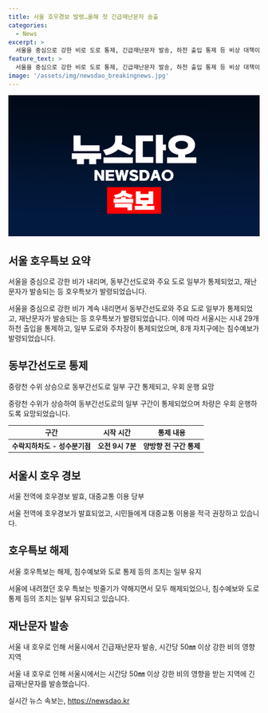 ```yaml
---
title: 서울 호우경보 발령…올해 첫 긴급재난문자 송출
categories:
  - News
excerpt: >
  서울을 중심으로 강한 비로 도로 통제, 긴급재난문자 발송, 하천 출입 통제 등 비상 대책이 취해졌습니다. 호우특보가 발령되었으며, 시내 29개 하천 출입이 통제되었습니다. 이에 따라 동부간선도로 등 3곳의 도로와 4곳의 주차장이 통제됐으며, 8개 자치구에 침수예보가 발령됐습니다. (150자)
feature_text: >
  서울을 중심으로 강한 비로 도로 통제, 긴급재난문자 발송, 하천 출입 통제 등 비상 대책이 취해졌습니다. 호우특보가 발령되었으며, 시내 29개 하천 출입이 통제되었습니다. 이에 따라 동부간선도로 등 3곳의 도로와 4곳의 주차장이 통제됐으며, 8개 자치구에 침수예보가 발령됐습니다. (150자)
image: '/assets/img/newsdao_breakingnews.jpg'
---
```


<p><img src="/assets/img/newsdao_breakingnews.jpg" alt="bookingtag 속보" /></p>

<h2 data-ke-size="size26">서울 호우특보 요약</h2>

<p>서울을 중심으로 강한 비가 내리며, 동부간선도로와 주요 도로 일부가 통제되었고, 재난문자가 발송되는 등 호우특보가 발령되었습니다.</p>

<p data-ke-size="size16">서울을 중심으로 강한 비가 계속 내리면서 동부간선도로와 주요 도로 일부가 통제되었고, 재난문자가 발송되는 등 호우특보가 발령되었습니다. 이에 따라 서울시는 시내 29개 하천 출입을 통제하고, 일부 도로와 주차장이 통제되었으며, 8개 자치구에는 침수예보가 발령되었습니다.</p>

<h2 data-ke-size="size26">동부간선도로 통제</h2>

<p>중랑천 수위 상승으로 동부간선도로 일부 구간 통제되고, 우회 운행 요망</p>

<p data-ke-size="size16">중랑천 수위가 상승하여 동부간선도로의 일부 구간이 통제되었으며 차량은 우회 운행하도록 요망되었습니다.</p>

<table>
    <thead>
        <tr>
            <th><b>구간</b></th>
            <th><b>시작 시간</b></th>
            <th><b>통제 내용</b></th>
        </tr>
    </thead>
    <tbody>
        <tr>
            <td style="text-align: center; height: 17px;"><b>수락지하차도 - 성수분기점</b></td>
            <td style="text-align: center; height: 17px;"><b>오전 9시 7분</b></td>
            <td style="text-align: center; height: 17px;"><b>양방향 전 구간 통제</b></td>
        </tr>
    </tbody>
</table>

<h2 data-ke-size="size26">서울시 호우 경보</h2>

<p>서울 전역에 호우경보 발효, 대중교통 이용 당부</p>

<p data-ke-size="size16">서울 전역에 호우경보가 발효되었고, 시민들에게 대중교통 이용을 적극 권장하고 있습니다.</p>

<h2 data-ke-size="size26">호우특보 해제</h2>

<p>서울 호우특보는 해제, 침수예보와 도로 통제 등의 조치는 일부 유지</p>

<p data-ke-size="size16">서울에 내려졌던 호우 특보는 빗줄기가 약해지면서 모두 해제되었으나, 침수예보와 도로 통제 등의 조치는 일부 유지되고 있습니다.</p>

<h2 data-ke-size="size26">재난문자 발송</h2>

<p>서울 내 호우로 인해 서울시에서 긴급재난문자 발송, 시간당 50㎜ 이상 강한 비의 영향 지역</p>

<p data-ke-size="size16">서울 내 호우로 인해 서울시에서는 시간당 50㎜ 이상 강한 비의 영향을 받는 지역에 긴급재난문자를 발송했습니다.</p>
실시간 뉴스 속보는, <a href="https://newsdao.kr" rel="dofollow">https://newsdao.kr</a>


